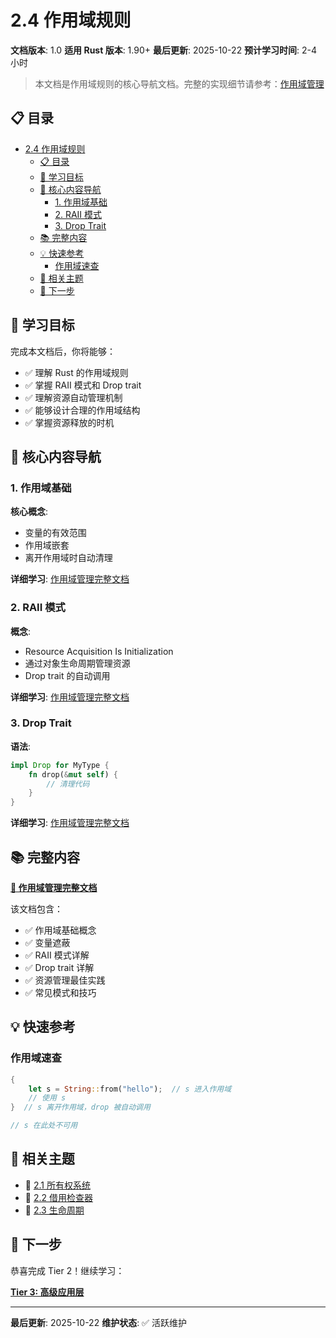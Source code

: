 ﻿# 2.4 作用域规则

**文档版本**: 1.0
**适用 Rust 版本**: 1.90+
**最后更新**: 2025-10-22
**预计学习时间**: 2-4 小时

> 本文档是作用域规则的核心导航文档。完整的实现细节请参考：[作用域管理](../02_core/04_scope_management.md)

## 📋 目录

- [2.4 作用域规则](#24-作用域规则)
  - [📋 目录](#-目录)
  - [📖 学习目标](#-学习目标)
  - [🎯 核心内容导航](#-核心内容导航)
    - [1. 作用域基础](#1-作用域基础)
    - [2. RAII 模式](#2-raii-模式)
    - [3. Drop Trait](#3-drop-trait)
  - [📚 完整内容](#-完整内容)
  - [💡 快速参考](#-快速参考)
    - [作用域速查](#作用域速查)
  - [🔗 相关主题](#-相关主题)
  - [🚀 下一步](#-下一步)

## 📖 学习目标

完成本文档后，你将能够：

- ✅ 理解 Rust 的作用域规则
- ✅ 掌握 RAII 模式和 Drop trait
- ✅ 理解资源自动管理机制
- ✅ 能够设计合理的作用域结构
- ✅ 掌握资源释放的时机

## 🎯 核心内容导航

### 1. 作用域基础

**核心概念**:

- 变量的有效范围
- 作用域嵌套
- 离开作用域时自动清理

**详细学习**: [作用域管理完整文档](../02_core/04_scope_management.md)

### 2. RAII 模式

**概念**:

- Resource Acquisition Is Initialization
- 通过对象生命周期管理资源
- Drop trait 的自动调用

**详细学习**: [作用域管理完整文档](../02_core/04_scope_management.md)

### 3. Drop Trait

**语法**:

```rust
impl Drop for MyType {
    fn drop(&mut self) {
        // 清理代码
    }
}
```

**详细学习**: [作用域管理完整文档](../02_core/04_scope_management.md)

## 📚 完整内容

**[📖 作用域管理完整文档](../02_core/04_scope_management.md)**

该文档包含：

- ✅ 作用域基础概念
- ✅ 变量遮蔽
- ✅ RAII 模式详解
- ✅ Drop trait 详解
- ✅ 资源管理最佳实践
- ✅ 常见模式和技巧

## 💡 快速参考

### 作用域速查

```rust
{
    let s = String::from("hello");  // s 进入作用域
    // 使用 s
}  // s 离开作用域，drop 被自动调用

// s 在此处不可用
```

## 🔗 相关主题

- 📖 [2.1 所有权系统](./2.1_所有权系统.md)
- 📖 [2.2 借用检查器](./2.2_借用检查器.md)
- 📖 [2.3 生命周期](./2.3_生命周期.md)

## 🚀 下一步

恭喜完成 Tier 2！继续学习：

**[Tier 3: 高级应用层](../tier3_advanced/README.md)**

---

**最后更新**: 2025-10-22
**维护状态**: ✅ 活跃维护
